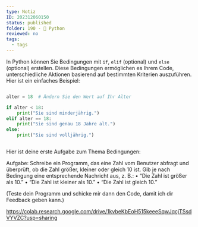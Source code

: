 ```yaml
---
type: Notiz
ID: 202312060150
status: published
folder: 190 - 🐍 Python
reviewed: no
tags:
  - tags
---
```

In Python können Sie Bedingungen mit `if`, `elif` (optional) und `else` (optional) erstellen. Diese Bedingungen ermöglichen es Ihrem Code, unterschiedliche Aktionen basierend auf bestimmten Kriterien auszuführen. Hier ist ein einfaches Beispiel:


```python

alter = 18  # Ändern Sie den Wert auf Ihr Alter

if alter < 18:
    print("Sie sind minderjährig.")
elif alter == 18:
    print("Sie sind genau 18 Jahre alt.")
else:
    print("Sie sind volljährig.")



```

Hier ist deine erste Aufgabe zum Thema Bedingungen:

Aufgabe:
Schreibe ein Programm, das eine Zahl vom Benutzer abfragt und überprüft, ob die Zahl größer, kleiner oder gleich 10 ist. Gib je nach Bedingung eine entsprechende Nachricht aus, z. B.:
	•	“Die Zahl ist größer als 10.”
	•	“Die Zahl ist kleiner als 10.”
	•	“Die Zahl ist gleich 10.”

(Teste dein Programm und schicke mir dann den Code, damit ich dir Feedback geben kann.)

https://colab.research.google.com/drive/1kvbeKbEoH515keeeSqwJqcjTSsdVYVZC?usp=sharing
